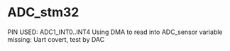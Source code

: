 # ADC_stm32
PIN USED: ADC1_INT0..INT4
Using DMA to read into ADC_sensor variable
missing: Uart covert, test by DAC
